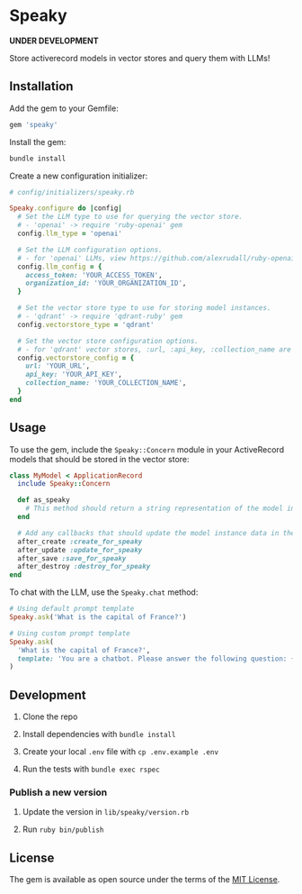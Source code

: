 # Speaky

**UNDER DEVELOPMENT**

Store activerecord models in vector stores and query them with LLMs!

## Installation

Add the gem to your Gemfile:

```ruby
gem 'speaky'
```

Install the gem:

```bash
bundle install
```

Create a new configuration initializer:

```ruby
# config/initializers/speaky.rb

Speaky.configure do |config|
  # Set the LLM type to use for querying the vector store.
  # - 'openai' -> require 'ruby-openai' gem
  config.llm_type = 'openai'

  # Set the LLM configuration options.
  # - for 'openai' LLMs, view https://github.com/alexrudall/ruby-openai for configuration options
  config.llm_config = {
    access_token: 'YOUR_ACCESS_TOKEN',
    organization_id: 'YOUR_ORGANIZATION_ID',
  }

  # Set the vector store type to use for storing model instances.
  # - 'qdrant' -> require 'qdrant-ruby' gem
  config.vectorstore_type = 'qdrant'

  # Set the vector store configuration options.
  # - for 'qdrant' vector stores, :url, :api_key, :collection_name are required
  config.vectorstore_config = {
    url: 'YOUR_URL',
    api_key: 'YOUR_API_KEY',
    collection_name: 'YOUR_COLLECTION_NAME',
  }
end
```

## Usage

To use the gem, include the `Speaky::Concern` module in your ActiveRecord models that should be stored in the vector store:

```ruby
class MyModel < ApplicationRecord
  include Speaky::Concern

  def as_speaky
    # This method should return a string representation of the model instance data that should be stored in the vector store. The default implementation is to call `to_json` on the model instance data.
  end

  # Add any callbacks that should update the model instance data in the vector store.
  after_create :create_for_speaky
  after_update :update_for_speaky
  after_save :save_for_speaky
  after_destroy :destroy_for_speaky
end
```

To chat with the LLM, use the `Speaky.chat` method:

```ruby
# Using default prompt template
Speaky.ask('What is the capital of France?')

# Using custom prompt template
Speaky.ask(
  'What is the capital of France?',
  template: 'You are a chatbot. Please answer the following question: {{question}} using this context: {{context}}.'
)
```

## Development

1. Clone the repo

2. Install dependencies with `bundle install`

3. Create your local `.env` file with `cp .env.example .env`

4. Run the tests with `bundle exec rspec`

### Publish a new version

1. Update the version in `lib/speaky/version.rb`

2. Run `ruby bin/publish`

## License
The gem is available as open source under the terms of the [MIT License](https://opensource.org/licenses/MIT).
